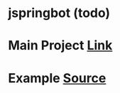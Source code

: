 # jspringbot (todo)

# Main Project [Link](http://www.jspringbot.org/)

# Example [Source](https://github.com/jspringbot?page=1)